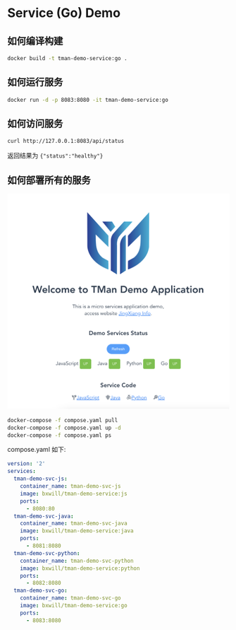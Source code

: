 # Service (Go) Demo

## 如何编译构建

```bash
docker build -t tman-demo-service:go .
```

## 如何运行服务

```bash
docker run -d -p 8083:8080 -it tman-demo-service:go
```

## 如何访问服务

```bash
curl http://127.0.0.1:8083/api/status
```

返回结果为 `{"status":"healthy"}`

## 如何部署所有的服务

![screenshot](https://github.com/seoktaehyeon/tman-demo-service-js/raw/master/screenshot.png)

```bash
docker-compose -f compose.yaml pull
docker-compose -f compose.yaml up -d 
docker-compose -f compose.yaml ps
```

compose.yaml 如下:
```yaml
version: '2'
services:
  tman-demo-svc-js:
    container_name: tman-demo-svc-js
    image: bxwill/tman-demo-service:js
    ports:
      - 8080:80
  tman-demo-svc-java:
    container_name: tman-demo-svc-java
    image: bxwill/tman-demo-service:java
    ports:
      - 8081:8080
  tman-demo-svc-python:
    container_name: tman-demo-svc-python
    image: bxwill/tman-demo-service:python
    ports:
      - 8082:8080
  tman-demo-svc-go:
    container_name: tman-demo-svc-go
    image: bxwill/tman-demo-service:go
    ports:
      - 8083:8080
```
